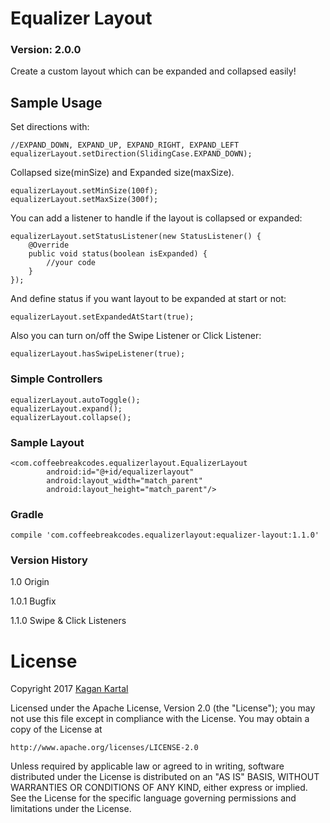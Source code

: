 # Equalizer Layout
### Version: 2.0.0

Create a custom layout which can be expanded and collapsed easily!

## Sample Usage
Set directions with:
```
//EXPAND_DOWN, EXPAND_UP, EXPAND_RIGHT, EXPAND_LEFT
equalizerLayout.setDirection(SlidingCase.EXPAND_DOWN);
```
Collapsed size(minSize) and Expanded size(maxSize).
```
equalizerLayout.setMinSize(100f);
equalizerLayout.setMaxSize(300f);
```
You can add a listener to handle if the layout is collapsed or expanded:
```
equalizerLayout.setStatusListener(new StatusListener() {
    @Override
    public void status(boolean isExpanded) {
        //your code
    }
});
```
And define status if you want layout to be expanded at start or not:
```
equalizerLayout.setExpandedAtStart(true);
```
Also you can turn on/off the Swipe Listener or Click Listener:
```
equalizerLayout.hasSwipeListener(true);
```

### Simple Controllers
```
equalizerLayout.autoToggle();
equalizerLayout.expand();
equalizerLayout.collapse();
```
### Sample Layout
```
<com.coffeebreakcodes.equalizerlayout.EqualizerLayout
        android:id="@+id/equalizerlayout"
        android:layout_width="match_parent"
        android:layout_height="match_parent"/>
```
### Gradle
```
compile 'com.coffeebreakcodes.equalizerlayout:equalizer-layout:1.1.0'
```
### Version History
1.0 Origin

1.0.1 Bugfix

1.1.0 Swipe & Click Listeners

# License

Copyright 2017 [Kagan Kartal](https://www.linkedin.com/in/kkartal/)

Licensed under the Apache License, Version 2.0 (the "License");
you may not use this file except in compliance with the License.
You may obtain a copy of the License at

    http://www.apache.org/licenses/LICENSE-2.0

Unless required by applicable law or agreed to in writing, software
distributed under the License is distributed on an "AS IS" BASIS,
WITHOUT WARRANTIES OR CONDITIONS OF ANY KIND, either express or implied.
See the License for the specific language governing permissions and
limitations under the License.
